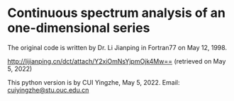 # Continuous spectrum analysis of an one-dimensional series

The original code is written by Dr. Li Jianping in Fortran77 on May 12, 1998. 

http://lijianping.cn/dct/attach/Y2xiOmNsYjpmOjk4Mw== (retrieved on May 5, 2022)

This python version is by CUI Yingzhe, May 5, 2022. Email: cuiyingzhe@stu.ouc.edu.cn
